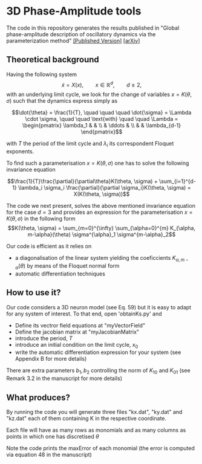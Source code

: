 # 3D Phase-Amplitude tools

The code in this repository generates the results published in "Global phase-amplitude description of oscillatory dynamics via the parameterization method" [[Published Version]](https://aip.scitation.org/doi/abs/10.1063/5.0010149) [[arXiv]](https://arxiv.org/pdf/2004.03647.pdf)

## Theoretical background

Having the following system
$$\dot{x} = X(x), \qquad x \in \mathbb{R}^{d}, \qquad d \geq 2 ,$$
with an underlying limit cycle, we look for the change of variables $x=K(\theta, \sigma)$ such that the dynamics express simply as
```math
\dot{\theta} = \frac{1}{T}, \quad \quad \quad  \dot{\sigma} = \Lambda \cdot \sigma, \quad \quad \text{with} \quad \quad \Lambda = 
\begin{pmatrix}
\lambda_1 & & \\
& \ddots & \\
& & \lambda_{d-1}  
\end{pmatrix}
```
with $T$ the period of the limit cycle and $\lambda_i$ its correspondent Floquet exponents.

To find such a parameterisation $x=K(\theta, \sigma)$ one has to solve the following invariance equation
```math
\frac{1}{T}\frac{\partial}{\partial\theta}K(\theta, \sigma) + \sum_{i=1}^{d-1} \lambda_i \sigma_i \frac{\partial}{\partial \sigma_i}K(\theta, \sigma) = X(K(\theta, \sigma))
```

The code we next present, solves the above mentioned invariance equation for the case $d=3$ and provides an expression for the parameterisation $x=K(\theta, \sigma)$ in the following form
$$K(\theta, \sigma) = \sum_{m=0}^{\infty} \sum_{\alpha=0}^{m} K_{\alpha, m-\alpha}(\theta) \sigma^{\alpha}_1 \sigma^{m-\alpha}_2$$

Our code is efficient as it relies on
- a diagonalisation of the linear system yielding the coeficcients $K_{\alpha, m-\alpha}(\theta)$ by means of the Floquet normal form
- automatic differentiation techniques

## How to use it?

Our code considers a 3D neuron model (see Eq. 59) but it is easy to adapt for any system of interest. To that end, open 'obtainKs.py' and
- Define its vectror field equations at "myVectorField" 
- Define the jacobian matrix at "myJacobianMatrix"
- introduce the period, $T$
- introduce an initial condition on the limit cycle, $x_0$
- write the automatic differentiation expression for your system (see Appendix B for more details)

There are extra parameters $b_1, b_2$ controlling the norm of $K_{10}$ and $K_{01}$ (see Remark 3.2 in the manuscript for more details)

## What produces?

By running the code you will generate three files "kx.dat", "ky.dat" and "kz.dat" each of them containing K in the respective coordinate.

Each file will have as many rows as monomials and as many columns as points in which one has discretised $\theta$

Note the code prints the maxError of each monomial (the error is computed via equation 48 in the manuscript)
